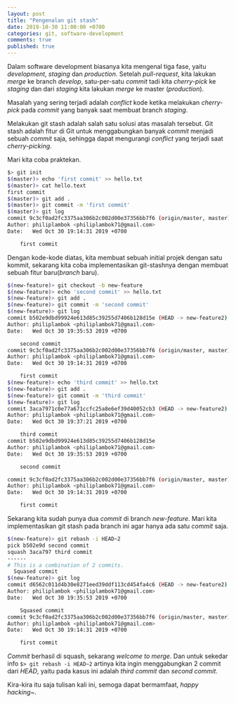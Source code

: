 ```yaml
---
layout: post
title: "Pengenalan git stash"
date: 2019-10-30 11:00:00 +0700
categories: git, software-development
comments: true
published: true
---
```


Dalam software development biasanya kita mengenal tiga fase, yaitu *development*, *staging* dan *production*. Setelah *pull-request*, kita lakukan *merge* ke branch *develop*, satu-per-satu *commit* tadi kita *cherry-pick* ke *staging* dan dari *staging* kita lakukan *merge* ke master (*production*).

Masalah yang sering terjadi adalah *conflict* kode ketika melakukan *cherry-pick* pada *commit* yang banyak saat membuat branch *staging*.

Melakukan git stash adalah salah satu solusi atas masalah tersebut. Git stash adalah fitur di Git untuk menggabungkan banyak *commit* menjadi sebuah *commit* saja, sehingga dapat mengurangi *conflict* yang terjadi saat *cherry-picking*.

Mari kita coba praktekan.

```sh
$> git init
$(master)> echo 'first commit' >> hello.txt
$(master)> cat hello.text
first commit
$(master)> git add .
$(master)> git commit -m 'first commit'
$(master)> git log
commit 9c3cf0ad2fc3375aa306b2c002d00e37356bb7f6 (origin/master, master)
Author: philiplambok <philiplambok71@gmail.com>
Date:   Wed Oct 30 19:14:31 2019 +0700

    first commit
```

Dengan kode-kode diatas, kita membuat sebuah initial projek dengan satu kommit, sekarang kita coba implementasikan git-stashnya dengan membuat sebuah fitur baru(*branch* baru).

```sh
$(new-feature)> git checkout -b new-feature
$(new-feature)> echo 'second commit' >> hello.txt
$(new-feature)> git add .
$(new-feature)> git commit -m 'second commit'
$(new-feature)> git log
commit b502e9dbd99924e613d85c39255d7406b128d15e (HEAD -> new-feature2)
Author: philiplambok <philiplambok71@gmail.com>
Date:   Wed Oct 30 19:35:53 2019 +0700

    second commit
commit 9c3cf0ad2fc3375aa306b2c002d00e37356bb7f6 (origin/master, master)
Author: philiplambok <philiplambok71@gmail.com>
Date:   Wed Oct 30 19:14:31 2019 +0700

    first commit
$(new-feature)> echo 'third commit' >> hello.txt
$(new-feature)> git add .
$(new-feature)> git commit -m 'third commit'
$(new-feature)> git log
commit 3aca7971c0e77a671ccfc25a8e6ef39d40052cb3 (HEAD -> new-feature2)
Author: philiplambok <philiplambok71@gmail.com>
Date:   Wed Oct 30 19:37:21 2019 +0700

    third commit
commit b502e9dbd99924e613d85c39255d7406b128d15e
Author: philiplambok <philiplambok71@gmail.com>
Date:   Wed Oct 30 19:35:53 2019 +0700

    second commit

commit 9c3cf0ad2fc3375aa306b2c002d00e37356bb7f6 (origin/master, master)
Author: philiplambok <philiplambok71@gmail.com>
Date:   Wed Oct 30 19:14:31 2019 +0700

    first commit
```

Sekarang kita sudah punya dua *commit* di branch *new-feature*. Mari kita implementasikan git stash pada branch ini agar hanya ada satu *commit* saja.

```sh
$(new-feature)> git rebash -i HEAD~2
pick b502e9d second commit
squash 3aca797 third commit
------
# This is a combination of 2 commits.
  Squased commit
$(new-feature)> git log
commit d6562c011d4b30e8271eed39ddf113cd454fa4c6 (HEAD -> new-feature2)
Author: philiplambok <philiplambok71@gmail.com>
Date:   Wed Oct 30 19:35:53 2019 +0700

    Squased commit
commit 9c3cf0ad2fc3375aa306b2c002d00e37356bb7f6 (origin/master, master)
Author: philiplambok <philiplambok71@gmail.com>
Date:   Wed Oct 30 19:14:31 2019 +0700

    first commit
```

*Commit* berhasil di squash, sekarang *welcome to merge*. Dan untuk sekedar info `$> git rebash -i HEAD~2` artinya kita ingin menggabungkan 2 commit dari *HEAD*, yaitu pada kasus ini adalah *third commit* dan *second commit*.

Kira-kira itu saja tulisan kali ini, semoga dapat bermamfaat, *happy hacking~*.

